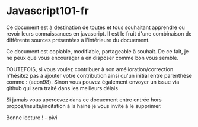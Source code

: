 # Javascript101-fr
Ce document est à destination de toutes et tous souhaitant apprendre ou revoir leurs connaissances en javascript.   Il est le fruit d'une combinaison de différente sources présentées à l'intérieure du docuement.   

Ce document est copiable, modifiable, partageable à souhait. De ce fait, je ne peux que vous encourager à en disposer comme bon vous semble. 

TOUTEFOIS, si vous voulez contribuer à son amélioration/correction n'hésitez pas à ajouter votre contribution ainsi qu'un initial entre parenthèse comme : (aeon98). Sinon vous pouvez également envoyer un issue via github qui sera traité dans les meilleurs délais 

Si jamais vous apercevez dans ce docuement entre entrée hors propos/insulte/incitation à la haine je vous invite à le supprimer. 

Bonne lecture !                                                     - pivi
